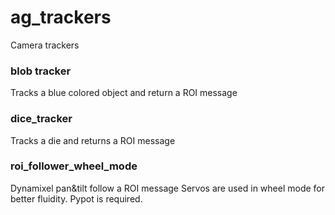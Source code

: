 # ag_trackers
Camera trackers

### blob tracker
Tracks a blue colored object and return a ROI message

### dice_tracker
Tracks a die and returns a ROI message

### roi_follower_wheel_mode
Dynamixel pan&tilt follow a ROI message
Servos are used in wheel mode for better fluidity. Pypot is required.

